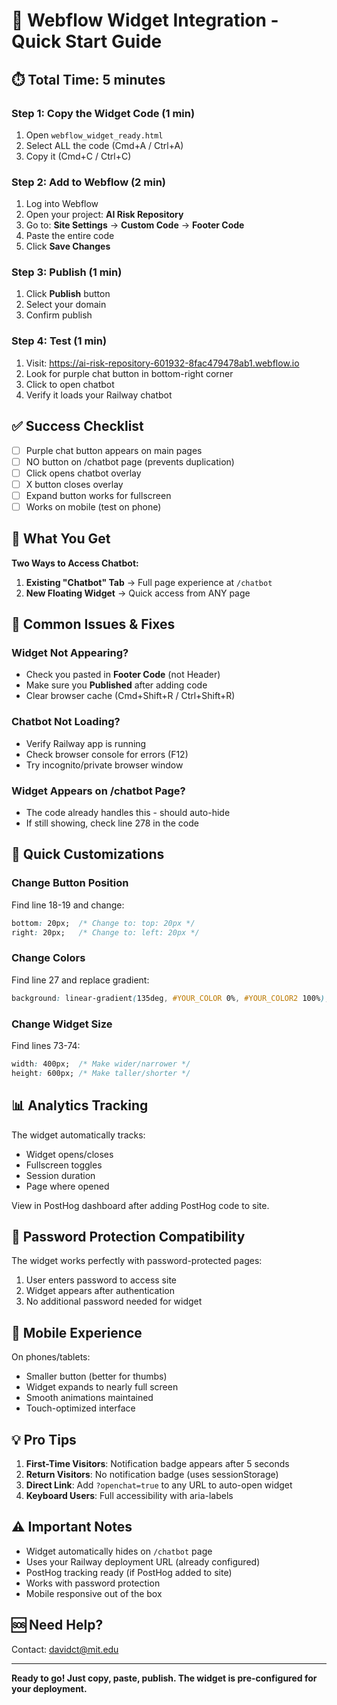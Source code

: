 # 🚀 Webflow Widget Integration - Quick Start Guide

## ⏱️ Total Time: 5 minutes

### Step 1: Copy the Widget Code (1 min)
1. Open `webflow_widget_ready.html`
2. Select ALL the code (Cmd+A / Ctrl+A)
3. Copy it (Cmd+C / Ctrl+C)

### Step 2: Add to Webflow (2 min)
1. Log into Webflow
2. Open your project: **AI Risk Repository**
3. Go to: **Site Settings** → **Custom Code** → **Footer Code**
4. Paste the entire code
5. Click **Save Changes**

### Step 3: Publish (1 min)
1. Click **Publish** button
2. Select your domain
3. Confirm publish

### Step 4: Test (1 min)
1. Visit: https://ai-risk-repository-601932-8fac479478ab1.webflow.io
2. Look for purple chat button in bottom-right corner
3. Click to open chatbot
4. Verify it loads your Railway chatbot

## ✅ Success Checklist

- [ ] Purple chat button appears on main pages
- [ ] NO button on /chatbot page (prevents duplication)
- [ ] Click opens chatbot overlay
- [ ] X button closes overlay
- [ ] Expand button works for fullscreen
- [ ] Works on mobile (test on phone)

## 🎯 What You Get

**Two Ways to Access Chatbot:**
1. **Existing "Chatbot" Tab** → Full page experience at `/chatbot`
2. **New Floating Widget** → Quick access from ANY page

## 🔧 Common Issues & Fixes

### Widget Not Appearing?
- Check you pasted in **Footer Code** (not Header)
- Make sure you **Published** after adding code
- Clear browser cache (Cmd+Shift+R / Ctrl+Shift+R)

### Chatbot Not Loading?
- Verify Railway app is running
- Check browser console for errors (F12)
- Try incognito/private browser window

### Widget Appears on /chatbot Page?
- The code already handles this - should auto-hide
- If still showing, check line 278 in the code

## 🎨 Quick Customizations

### Change Button Position
Find line 18-19 and change:
```css
bottom: 20px;  /* Change to: top: 20px */
right: 20px;   /* Change to: left: 20px */
```

### Change Colors
Find line 27 and replace gradient:
```css
background: linear-gradient(135deg, #YOUR_COLOR 0%, #YOUR_COLOR2 100%);
```

### Change Widget Size
Find lines 73-74:
```css
width: 400px;  /* Make wider/narrower */
height: 600px; /* Make taller/shorter */
```

## 📊 Analytics Tracking

The widget automatically tracks:
- Widget opens/closes
- Fullscreen toggles
- Session duration
- Page where opened

View in PostHog dashboard after adding PostHog code to site.

## 🚦 Password Protection Compatibility

The widget works perfectly with password-protected pages:
1. User enters password to access site
2. Widget appears after authentication
3. No additional password needed for widget

## 📱 Mobile Experience

On phones/tablets:
- Smaller button (better for thumbs)
- Widget expands to nearly full screen
- Smooth animations maintained
- Touch-optimized interface

## 💡 Pro Tips

1. **First-Time Visitors**: Notification badge appears after 5 seconds
2. **Return Visitors**: No notification badge (uses sessionStorage)
3. **Direct Link**: Add `?openchat=true` to any URL to auto-open widget
4. **Keyboard Users**: Full accessibility with aria-labels

## ⚠️ Important Notes

- Widget automatically hides on `/chatbot` page
- Uses your Railway deployment URL (already configured)
- PostHog tracking ready (if PostHog added to site)
- Works with password protection
- Mobile responsive out of the box

## 🆘 Need Help?

Contact: davidct@mit.edu

---

**Ready to go! Just copy, paste, publish. The widget is pre-configured for your deployment.**